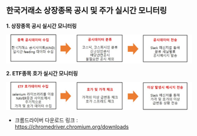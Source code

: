 ## 한국거래소 상장종목 공시 및 주가 실시간 모니터링



**1. 상장종목 공시 실시간 모니터링**

  ![dataset](./goingci.jpg)
  
**2. ETF종목 호가 실시간 모니터링**

  ![dataset](./price_check.jpg)
  
  - 크롬드라이버 다운로드 링크 : https://chromedriver.chromium.org/downloads
